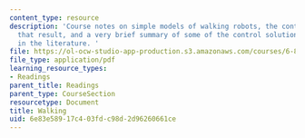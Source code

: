 ```yaml
---
content_type: resource
description: 'Course notes on simple models of walking robots, the control problems
  that result, and a very brief summary of some of the control solutions described
  in the literature. '
file: https://ol-ocw-studio-app-production.s3.amazonaws.com/courses/6-832-underactuated-robotics-spring-2009/6e83e58917c403fdc98d2d96260661ce_MIT6_832s09_read_ch05.pdf
file_type: application/pdf
learning_resource_types:
- Readings
parent_title: Readings
parent_type: CourseSection
resourcetype: Document
title: Walking
uid: 6e83e589-17c4-03fd-c98d-2d96260661ce
---
```

